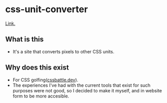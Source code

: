 # css-unit-converter
[Link.](https://grian32.github.io/css-unit-converter/)
## What is this
   - It's a site that converts pixels to other CSS units.
## Why does this exist
   - For CSS golfing([cssbattle.dev](https://cssbattle.dev)).
   - The experiences I've had with the current tools that exist for such purposes were not good, so I decided to make it myself, and in website form to be more accesible.